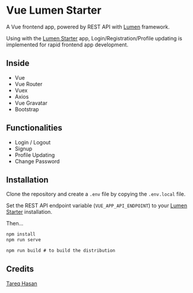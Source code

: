 # Vue Lumen Starter

A Vue frontend app, powered by REST API with [Lumen](https://lumen.laravel.com/) framework.

Using with the [Lumen Starter](https://github.com/tareq1988/lumen-starter) app, Login/Registration/Profile updating is implemented for rapid frontend app development.

## Inside

 * Vue
 * Vue Router
 * Vuex
 * Axios
 * Vue Gravatar
 * Bootstrap

## Functionalities

* Login / Logout
* Signup
* Profile Updating
* Change Password

## Installation

Clone the repository and create a `.env` file by copying the `.env.local` file.

Set the REST API endpoint variable (`VUE_APP_API_ENDPOINT`) to your [Lumen Starter](https://github.com/tareq1988/lumen-starter) installation.

Then...

```js
npm install
npm run serve

npm run build # to build the distribution
```

## Credits

[Tareq Hasan](https://tareq.co)
